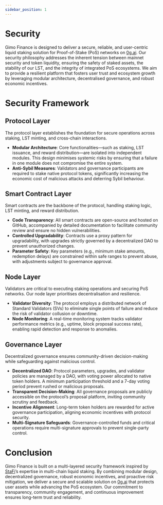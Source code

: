 ```yaml
---
sidebar_position: 1
---
```


# Security

Gimo Finance is designed to deliver a secure, reliable, and user-centric liquid staking solution for Proof-of-Stake (PoS) networks on [0g.ai](http://0g.ai/). Our security philosophy addresses the inherent tension between mainnet security and token liquidity, ensuring the safety of staked assets, the stability of our LST, and the integrity of integrated PoS ecosystems. We aim to provide a resilient platform that fosters user trust and ecosystem growth by leveraging modular architecture, decentralised governance, and robust economic incentives.

# **Security Framework**

## **Protocol Layer**

The protocol layer establishes the foundation for secure operations across staking, LST minting, and cross-chain interactions.

- **Modular Architecture**: Core functionalities—such as staking, LST issuance, and reward distribution—are isolated into independent modules. This design minimises systemic risks by ensuring that a failure in one module does not compromise the entire system.
- **Anti-Sybil Measures**: Validators and governance participants are required to stake native protocol tokens, significantly increasing the economic cost of malicious attacks and deterring Sybil behaviour.

## **Smart Contract Layer**

Smart contracts are the backbone of the protocol, handling staking logic, LST minting, and reward distribution.

- **Code Transparency**: All smart contracts are open-source and hosted on GitHub, accompanied by detailed documentation to facilitate community review and ensure no hidden vulnerabilities.
- **Controlled Upgradability**: Contracts use a proxy pattern for upgradability, with upgrades strictly governed by a decentralized DAO to prevent unauthorized changes.
- **Parameter Safety**: Key parameters (e.g., minimum stake amounts, redemption delays) are constrained within safe ranges to prevent abuse, with adjustments subject to governance approval.

## **Node Layer**

Validators are critical to executing staking operations and securing PoS networks. Our node layer prioritises decentralisation and resilience.

- **Validator Diversity**: The protocol employs a distributed network of Standard Validators (SVs) to eliminate single points of failure and reduce the risk of validator collusion or downtime.
- **Node Monitoring**: A real-time monitoring system tracks validator performance metrics (e.g., uptime, block proposal success rate), enabling rapid detection and response to anomalies.

## **Governance Layer**

Decentralized governance ensures community-driven decision-making while safeguarding against malicious control.

- **Decentralized DAO**: Protocol parameters, upgrades, and validator policies are managed by a DAO, with voting power allocated to native token holders. A minimum participation threshold and a 7-day voting period prevent rushed or malicious proposals.
- **Transparent Decision-Making**: All governance proposals are publicly accessible on the protocol’s proposal platform, inviting community scrutiny and feedback.
- **Incentive Alignment**: Long-term token holders are rewarded for active governance participation, aligning economic incentives with protocol security.
- **Multi-Signature Safeguards**: Governance-controlled funds and critical operations require multi-signature approvals to prevent single-party control.

# **Conclusion**

Gimo Finance is built on a multi-layered security framework inspired by [StaFi](https://www.stafi.io/)’s expertise in multi-chain liquid staking. By combining modular design, decentralized governance, robust economic incentives, and proactive risk mitigation, we deliver a secure and scalable solution on [0g.ai](http://0g.ai) that protects user assets while advancing the PoS ecosystem. Our commitment to transparency, community engagement, and continuous improvement ensures long-term trust and reliability.